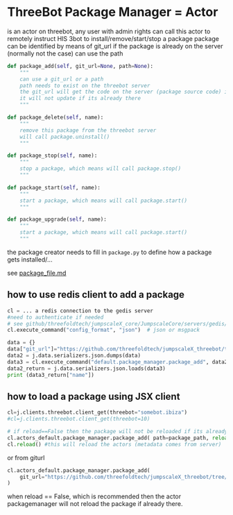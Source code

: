 
# ThreeBot Package Manager = Actor

is an actor on threebot, any user with admin rights can call this actor to remotely instruct HIS 3bot to install/remove/start/stop a package
package can be identified by means of git_url
if the package is already on the server (normally not the case) can use the path

```python
def package_add(self, git_url=None, path=None):
    """
    can use a git_url or a path
    path needs to exist on the threebot server
    the git_url will get the code on the server (package source code) if its not there yet
    it will not update if its already there
    """

def package_delete(self, name):
    """
    remove this package from the threebot server
    will call package.uninstall()
    """

def package_stop(self, name):
    """
    stop a package, which means will call package.stop()
    """

def package_start(self, name):
    """
    start a package, which means will call package.start()
    """

def package_upgrade(self, name):
    """
    start a package, which means will call package.start()
    """

```

the package creator needs to fill in ```package.py``` to define how a package gets installed/...

see [package_file.md](package_file.md)

## how to use redis client to add a package

```python
cl = ... a redis connection to the gedis server
#need to authenticate if needed
# see github/threefoldtech/jumpscaleX_core/JumpscaleCore/servers/gedis/tests/4_threebot_redis_registration_encryption.py
cl.execute_command("config_format", "json")  # json or msgpack

data = {}
data["git_url"]="https://github.com/threefoldtech/jumpscaleX_threebot/tree/master/ThreeBotPackages/threefold/phonebook"
data2 = j.data.serializers.json.dumps(data)
data3 = cl.execute_command("default.package_manager.package_add", data2)
data2_return = j.data.serializers.json.loads(data3)
print (data3_return["name"])
```

## how to load a package  using JSX client

```python
cl=j.clients.threebot.client_get(threebot="somebot.ibiza")
#cl=j.clients.threebot.client_get(threebot=10)

# if reload==False then the package will not be reloaded if its already there
cl.actors_default.package_manager.package_add( path=package_path, reload=False)
cl.reload() #this will reload the actors (metadata comes from server)
```

or from giturl

```python
cl.actors_default.package_manager.package_add(
    git_url="https://github.com/threefoldtech/jumpscaleX_threebot/tree/master/ThreeBotPackages/threefold/phonebook",
)
```

when reload == False, which is recommended then the actor packagemanager will not reload the package if already there.